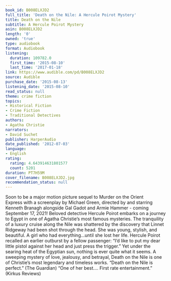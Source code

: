 ```yaml
---
book_id: B008ELXJD2
full_title: 'Death on the Nile: A Hercule Poirot Mystery'
title: Death on the Nile
subtitle: A Hercule Poirot Mystery
asin: B008ELXJD2
length: '0'
owned: 'true'
type: audiobook
format: Audiobook
listening:
  duration: 109782.0
  first_time: '2015-08-10'
  last_time: '2017-01-18'
link: https://www.audible.com/pd/B008ELXJD2
source: Audible
purchase_date: '2015-08-13'
listening_date: '2015-08-10'
read_status: null
theme: crime fiction
topics:
- Historical Fiction
- Crime Fiction
- Traditional Detectives
authors:
- Agatha Christie
narrators:
- David Suchet
publisher: HarperAudio
date_published: '2012-07-03'
language:
- English
rating:
  rating: 4.643914631801577
  count: 5201
duration: PT7H59M
cover_filename: B008ELXJD2.jpg
recommendation_status: null
---
```

Soon to be a major motion picture sequel to Murder on the Orient Express with a screenplay by Michael Green, directed by and starring Kenneth Branagh alongside Gal Gadot and Armie Hammer - coming September 17, 2021!
Beloved detective Hercule Poirot embarks on a journey to Egypt in one of Agatha Christie’s most famous mysteries.
The tranquility of a luxury cruise along the Nile was shattered by the discovery that Linnet Ridgeway had been shot through the head. She was young, stylish, and beautiful. A girl who had everything...until she lost her life.
Hercule Poirot recalled an earlier outburst by a fellow passenger: “I’d like to put my dear little pistol against her head and just press the trigger.” Yet under the searing heat of the Egyptian sun, nothing is ever quite what it seems.
A sweeping mystery of love, jealousy, and betrayal, Death on the Nile is one of Christie’s most legendary and timeless works.
“Death on the Nile is perfect.” (The Guardian)
“One of her best.... First rate entertainment.” (Kirkus Reviews)


